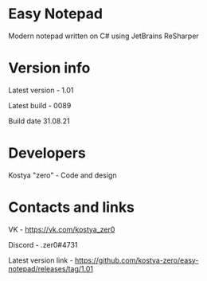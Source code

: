 # Easy Notepad
Modern notepad written on C# using JetBrains ReSharper

# Version info

Latest version - 1.01

Latest build - 0089

Build date 31.08.21


# Developers

Kostya "zero" - Code and design

# Contacts and links

VK - https://vk.com/kostya_zer0

Discord - .zer0#4731

Latest version link - https://github.com/kostya-zero/easy-notepad/releases/tag/1.01
